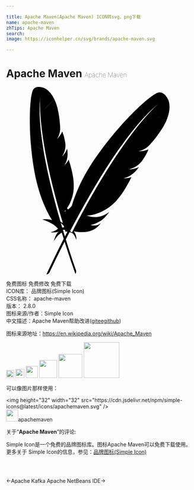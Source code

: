```yaml
---

title: Apache Maven(Apache Maven) ICON转svg、png下载
name: apache-maven
zhTips: Apache Maven
search: 
image: https://iconhelper.cn/svg/brands/apache-maven.svg

---
```


# Apache Maven  <small style="font-size: 60%;font-weight: 100">Apache Maven</small>

<div id="svg" class="svg-wrap">
<svg role="img" xmlns="http://www.w3.org/2000/svg" viewBox="0 0 24 24"><title>Apache Maven icon</title><path d="M4.2355.0012c-.3117-.0129-.6643.0706-.8275.4559-.1585.3741-.2832 1.1874-.3402 2.2758l1.2238.5928c-.0202-.7792.0086-1.5128.087-2.1787-.0248.2192-.0766.9074-.0055 2.1493.0189.3418.0488.7267.0876 1.152.0022.024.002.0453.0075.067.0353.3711.0812.7704.139 1.2074.0493.3763.1046.7743.1725 1.204.0554.3678.1225.7529.1923 1.1608l-.0096.009c.0132.0109.0153.0201.0144.026.0094.0549.0193.1044.0287.1594.0316.1624.0598.327.0938.4928.0347.1808.0719.3645.1082.5544.018.095.0362.1906.0568.2889.0593.2916.1237.5899.1896.8973.0817.3783.1706.7663.2662 1.1705.09.3825.1868.781.2882 1.1861.0982.3868.1977.7824.3073 1.1917.096.3626.1996.7352.3046 1.117.0031.0184.012.0379.015.0562.1059.376.2159.7642.3306 1.1595a.0606.0606 0 00.0083.0253c.0176.0592.033.1146.0506.1738.0772.2619.158.5328.2416.805a4.1973 4.1973 0 01-.295-.1349 166.5148 166.5148 0 01-.1875-.653c-.0208-.0775-.0422-.1497-.063-.2272l-.0027-.0027-.0048-.002c-.087-.3006-.1674-.6056-.256-.9152-.0224-.0867-.0443-.1735-.0691-.2635-.1041-.3877-.2072-.7812-.3128-1.178a77.1318 77.1318 0 01-.2903-1.154c-.0949-.3892-.1863-.7808-.2778-1.1725a54.4975 54.4975 0 01-.2643-1.2026c-.0848-.3966-.1632-.7987-.2423-1.1944a17.1806 17.1806 0 01-.0794-.4312c-.0456-.2449-.0877-.4919-.13-.7392-.004-.0126-.0049-.028-.0089-.0404l-1.0465-.534 1.05.532c-.0568-.3864-.117-.7708-.1746-1.1513a60.6963 60.6963 0 01-.1547-1.2006 27.4722 27.4722 0 01-.1123-1.2067.711.711 0 01-.004-.0691 24.9895 24.9895 0 01-.0548-1.1356l-1.2211-.5886c-.0024.074-.0083.1502-.0116.23a27.5407 27.5407 0 00-.0233.9302c-.003.3682.0002.7522.0068 1.1546.0087.37.0238.756.0438 1.1486.0198.336.042.6758.0692 1.0219.0006.015.0027.024.0034.039l.0055.0027c.0023.0237.0072.0501.0061.076.0328.3678.0647.7417.1082 1.117.0426.3813.0904.763.1471 1.1493.0482.3255.1.649.154.9754.011.064.0247.1316.0356.1957.0748.404.1548.794.2416 1.1581.0972.4134.2008.8012.306 1.1623.0707.2368.1399.4643.2108.6803.0613.1819.1284.3648.193.5442.1553.4222.3273.8319.5127 1.232l.0055.0027a.3195.3195 0 00.0191.0514c.2261.4836.4753.9506.755 1.395.0098.0133.019.0324.0288.0458-.4537-.1826-1.2577-.0981-1.252-.0972.83.2879 1.558.641 2.0172 1.1752-.1825.201-.524.3534-.9535.4778.5938.0643.9248-.0397 1.0459-.0924-.3103.2586-.4835.7314-.6359 1.2402.3493-.5708.6955-.9486 1.0329-1.093.0776.2572.1619.5238.2443.7877-.727 1.4194-1.4698 2.9455-2.2245 4.5538.2036-.0272.3395-.145.4306-.3121.129-.2809.8344-1.7797 1.9076-3.8734.413 1.3029.8798 2.678 1.3853 4.1068.1112-.1435.1239-.3023.0774-.464-.098-.2699-.6338-1.7978-1.3046-3.946.1525-.2959.318-.6111.4839-.9275a3.504 3.504 0 01.4031.1588c.1949.1875.3368.4938.4634.833.0334-.3895-.0712-.7758-.3326-1.0992 1.3353.2577 2.548.089 3.2881-.8098a3.9744 3.9744 0 00.1896-.2573c-.3249.3039-.6817.4038-1.3134.273.9963-.2814 1.5254-.6173 2.037-1.2217a7.5242 7.5242 0 00.3695-.4778c-.9421.7218-1.926.8196-2.8994.4915-.0132-.0067-.0272-.0084-.0451-.0158.914.0201 2.2034-.4756 3.0924-1.191.4094-.3295.7956-.7288 1.1704-1.2107.2806-.358.549-.7606.82-1.215.2335-.3933.4677-.8245.6982-1.2943-.2204.077-.4692.1214-.7379.139l-.1437.0075c-.048.0025-.0947.0002-.1472.002.8843-.198 1.5005-.7394 1.9939-1.4462-.2405.1167-.6276.2594-1.0699.2943-.0578.0057-.1195.0064-.1813.0068-.014-.002-.0287 0-.0473-.0027.3062-.0786.5726-.1773.8104-.3087.0513-.0257.0985-.0566.1458-.0876.0733-.0463.1429-.0976.2122-.1492.0434-.0364.086-.0684.1294-.1048a2.3833 2.3833 0 00.2792-.2868c.0288-.0338.0574-.0634.0815-.0978.036-.0518.0712-.0988.102-.1465a8.3873 8.3873 0 00.3758-.586 6.8254 6.8254 0 00.1355-.2415c.014-.0312.0318-.0571.0458-.0883.041-.0843.0807-.1595.1095-.2266.043-.0982.0736-.179.0918-.2382a.5171.5171 0 01-.1075.0507c-.273.112-.7258.1886-1.0842.2026-.0046-.0007-.009-.002-.0144.002-.02 0-.0438.0015-.0664.002.718-.2145 1.0662-.4526 1.4217-.82.0954-.1.192-.209.2895-.323.2972-.3412.5951-.7208.8652-1.104.2633-.37.5032-.7382.69-1.0719.1217-.215.222-.4142.3004-.5927a7.1872 7.1872 0 00.1704-.4504 36.4173 36.4173 0 01-1.4798.0007c.4951.0097 1.0156.007 1.4853-.0048.4983-1.4854.061-2.2622.061-2.2622S20.2693.4027 19.3943.7637c-.4248.1753-1.1722.731-2.0828 1.562l.5147 1.4483c.6028-.6433 1.2086-1.21 1.8008-1.6838-.194.1569-.7824.6693-1.7118 1.7256-.2564.2902-.5381.624-.8447.9972-.0173.0212-.0345.0377-.0472.0596-.2665.3267-.5467.685-.8474 1.0828-.2592.342-.5312.7063-.818 1.1061-.2475.3402-.4987.7038-.7665 1.0876l-.0158-.0007c.002.0193-.0042.0282-.0095.0322-.0361.0517-.0666.0996-.1027.1513-.1036.1558-.212.311-.3162.4716-.1157.173-.2322.3508-.3539.5325-.0608.0908-.122.1817-.1834.2772-.184.2819-.3686.573-.56.8727a69.9708 69.9708 0 00-.7159 1.154 97.513 97.513 0 00-.7105 1.1834c-.2281.3894-.4625.7874-.6995 1.204-.2108.3682-.4238.7503-.6427 1.141-.012.0173-.0201.0396-.0322.0568-.2135.3868-.4334.7871-.655 1.1965-.006.0086-.0123.0174-.0137.0267-.0328.0617-.065.119-.0979.1807-.17.3171-.346.6423-.5188.978-.0007.0047-.0062.0091-.0068.0138-.0262.0484-.0511.0919-.0726.141-.116.22-.2214.4298-.449.8686a1.3507 1.3507 0 00-.23-.1787c.1183-.2248.2165-.4202.3409-.6536.0462-.0883.0968-.1761.1437-.269.0134-.0266.0263-.0481.0397-.0747.1761-.3257.3581-.6604.5462-1.0034.0449-.079.0845-.1538.1294-.2327l.0007-.0048-.002-.0055c.1685-.3109.3463-.6203.5208-.9397.0509-.0876.1018-.1754.1533-.2677.2242-.3947.4536-.793.6838-1.1964a87.081 87.081 0 01.6838-1.1595c.2328-.3887.4702-.7762.7077-1.1643.2435-.3966.4905-.788.7427-1.1786.2468-.3867.5028-.772.7536-1.1534.0916-.1386.183-.2727.2792-.4106.1578-.2335.3201-.4661.4826-.6989.0067-.0132.018-.0257.0246-.039l-.4333-1.3066.4381 1.3073c.2613-.356.5182-.713.7741-1.065.278-.3726.5544-.7357.8296-1.0897.2866-.3666.5761-.7183.8686-1.0602.0174-.0213.0346-.043.0513-.0596.2865-.3333.5706-.6521.8577-.9569l-.5147-1.4442c-.0608.0576-.1263.1143-.1924.176a31.0491 31.0491 0 00-.7584.7296c-.295.294-.5973.6064-.9117.9356-.287.3048-.581.6277-.8768.9596-.251.2863-.5032.5766-.7563.8768-.0114.0126-.0174.0217-.0288.0343l.0028.0075c-.017.0209-.0347.045-.0562.065-.2658.3221-.5369.6482-.8001.985a38.087 38.087 0 00-.7947 1.043 65.572 65.572 0 00-.6509.907c-.0421.0603-.0845.1252-.1266.1855-.2608.3846-.5061.7624-.7255 1.1246-.2503.4099-.4748.8044-.677 1.1786a30.076 30.076 0 00-.371.7153c-.0951.1951-.186.3956-.2765.5914-.2105.4632-.398.9296-.5667 1.399l.002.0062a.3593.3593 0 00-.0253.0568c-.1077.303-.2044.6079-.2923.9138a2.5679 2.5679 0 01-.4832.4606c-.0423-.0526-.0874-.0978-.1321-.1472.4144-.5983.7383-1.4386.8275-2.2156.053-.4616.0477-.9527-.0157-1.4887-.0458-.3995-.1265-.8196-.2382-1.2738a16.3456 16.3456 0 00-.3648-1.2478c-.091.1853-.2197.3676-.3779.5456-.0286.0313-.0576.0624-.0862.0937-.0286.0313-.0591.0594-.091.0931.4334-.6739.4844-1.3973.3559-2.1485-.0788.2228-.2335.5528-.4901.8494a1.78 1.78 0 01-.1102.117c-.01.0074-.0174.0176-.0308.0274.1438-.2396.2502-.467.3183-.6975.0163-.048.0265-.0968.037-.1457a2.9911 2.9911 0 00.041-.226c.0047-.0497.0118-.0959.0164-.1457a2.107 2.107 0 00-.0027-.3539c-.003-.039-.0033-.0749-.0096-.1115-.0094-.055-.0164-.107-.0267-.1561a7.4225 7.4225 0 00-.1273-.6023 6.0144 6.0144 0 00-.065-.2362c-.0105-.0283-.0148-.0558-.0253-.0842-.0267-.0784-.0484-.15-.072-.21a2.0823 2.0823 0 00-.0903-.2068.4575.4575 0 01-.0362.0986c-.1023.24-.3396.5687-.5565.8001-.0034.0025-.0066.0051-.0075.011-.0126.0122-.0267.0275-.0404.0417.3183-.5806.3897-.9466.3853-1.3984a7.1255 7.1255 0 00-.0184-.3833 12.2819 12.2819 0 00-.141-1.232c-.0641-.3964-.143-.7767-.2328-1.1027-.0568-.2109-.1171-.3988-.1786-.5599a6.3763 6.3763 0 00-.1718-.3894c-.4317.4444-.95.9495-1.3956 1.3484.4456-.3991.964-.9051 1.3963-1.354C5.5759.341 4.8179.1239 4.8179.1239S4.5473.014 4.2356.0012zM7.6161 15.783c.011.0278.021.0558.0315.0835-.059.0335-.1166.0683-.1787.0985-.0125.004-.0224.0114-.0383.0178.0631-.0596.1247-.1282.1855-.1998zm-.6058 1.6167c.1304.137.2527.252.3573.3306.0175.0573.0513.1652.0705.2265-.0799.0115-.1625.0363-.245.0596-.011-.037-.0204-.0662-.0315-.1034-.0257-.0842-.0485-.1711-.0767-.2587-.008-.025-.0138-.0462-.0219-.0712-.0172-.0594-.0353-.1233-.0527-.1834zm.2656.885c.0944-.0015.1835.002.2676.0103.0275.0877.0346.1101.0712.2286.0763-.0158.159-.0134.245-.0034-.1065.2025-.2137.413-.321.6208-.087-.2818-.1723-.5557-.2628-.8563Z"/></svg>
</div>
<detail full-name='apache-maven'></detail>

<div class="detail-page">
<p>
<span><span class="badge-success badge">免费图标</span> <span class="badge-success badge">免费修改</span>  <span class="badge-success badge">免费下载</span> </span>
<br/>
<span>
ICON库：
<span class="badge-secondary badge">品牌图标(Simple Icon)</span> 
</span>
<br/>
<span>
CSS名称：
<span class="badge-secondary badge">apache-maven</span> 
</span>

<br/>
<span>
版本：
<span class="badge-secondary badge">2.8.0</span> 
</span>
<br/>
<span>图标来源/作者：<span class="badge-light badge">Simple Icon</span></span> 
<br/>
<span class="zh-detail">中文描述：<span class="badge-primary badge">Apache Maven</span><span class="help-link"><span>帮助改进</span>(<a href="https://gitee.com/liuwave/icon-helper/edit/master/json/brands/apache-maven.json" target="_blank" rel="noopener noreferrer">gitee</a><a href="https://github.com/liuwave/icon-helper/edit/master/json/brands/apache-maven.json" target="_blank" rel="noopener noreferrer">github</a></span>)</span><br/>
</p>
</div><div class="description description alert alert-light"><p>图标来源地址：<a href="https://en.wikipedia.org/wiki/Apache_Maven" target="_blank" rel="noopener noreferrer">https://en.wikipedia.org/wiki/Apache_Maven</a></p></div>
<div class="alert alert-dark">
<img height="21" width="21" src="https://cdn.jsdelivr.net/npm/simple-icons@latest/icons/apachemaven.svg" />
<img height="24" width="24" src="https://cdn.jsdelivr.net/npm/simple-icons@latest/icons/apachemaven.svg" />
<img height="32" width="32" src="https://cdn.jsdelivr.net/npm/simple-icons@latest/icons/apachemaven.svg" />
<img height="48" width="48" src="https://cdn.jsdelivr.net/npm/simple-icons@latest/icons/apachemaven.svg" />
<img height="64" width="64" src="https://cdn.jsdelivr.net/npm/simple-icons@latest/icons/apachemaven.svg" />
<img height="96" width="96" src="https://cdn.jsdelivr.net/npm/simple-icons@latest/icons/apachemaven.svg" />

</div>
<div>
  <p>可以像图片那样使用：    
  </p>
  <div class="alert alert-primary" style="font-size: 14px">
    &lt;img height="32" width="32" src="https://cdn.jsdelivr.net/npm/simple-icons@latest/icons/apachemaven.svg" /&gt;
    <copy-btn content='<img height="32" width="32" src="https://cdn.jsdelivr.net/npm/simple-icons@latest/icons/apachemaven.svg" />'></copy-btn>
  </div>
  <div class="alert alert-secondary">
    <img height="32" width="32" src="https://cdn.jsdelivr.net/npm/simple-icons@latest/icons/apachemaven.svg" />apachemaven
    <copy-btn content="apachemaven" btn-title="复制图标名称"></copy-btn>
  </div>
</div>
<div class="icon-detail__container">
<p>关于“<b>Apache Maven</b>”的评论:</p>
</div>
<Vssue title="关于“Apache Maven”的评论" />
<div><p>Simple Icon是一个免费的品牌图标库。图标Apache Maven可以免费下载使用。更多关于  Simple Icon的信息，参见：<a target="_blank" href="https://iconhelper.cn/brands.html">品牌图标(Simple Icon)</a>
</p></div>


<div style="padding:2rem 0 " class="page-nav"><p class="inner"><span class="prev">←<router-link to="/icon/apache-kafka.html">Apache Kafka</router-link></span> <span class="next"><router-link to="/icon/apache-netbeans-ide.html">Apache NetBeans IDE</router-link>→</span></p></div>
